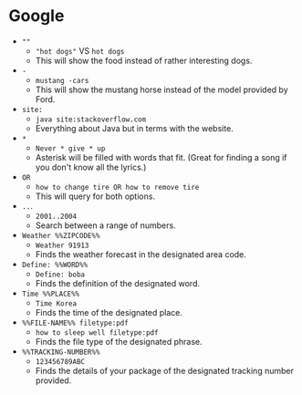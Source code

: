 # Google

- `""`
  - `"hot dogs"` VS `hot dogs`
  - This will show the food instead of rather interesting dogs.
- `-`
  - `mustang -cars`
  - This will show the mustang horse instead of the model provided by Ford.
- `site:`
  - `java site:stackoverflow.com`
  - Everything about Java but in terms with the website.
- `*`
  - `Never * give * up`
  - Asterisk will be filled with words that fit. (Great for finding a song if you don't know all the lyrics.)
- `OR`
  - `how to change tire OR how to remove tire`
  - This will query for both options.
- `..`.
  - `2001..2004`
  - Search between a range of numbers.
- `Weather %%ZIPCODE%%`
  - `Weather 91913`
  - Finds the weather forecast in the designated area code.
- `Define: %%WORD%%`
  - `Define: boba`
  - Finds the definition of the designated word.
- `Time %%PLACE%%`
  - `Time Korea`
  - Finds the time of the designated place.
- `%%FILE-NAME%% filetype:pdf`
  - `how to sleep well filetype:pdf`
  - Finds the file type of the designated phrase.
- `%%TRACKING-NUMBER%%`
  - `123456789ABC`
  - Finds the details of your package of the designated tracking number provided.
